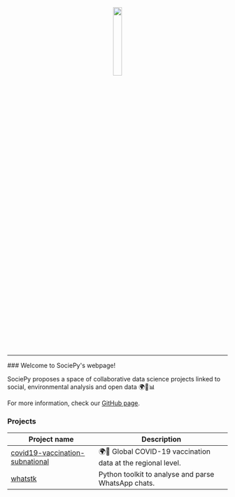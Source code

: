 <div align="center">
  <img src="https://avatars.githubusercontent.com/u/64279618?s=400&u=75525048b8735c2f18be901b239ccbcbfcdfcb92&v=4" width="20%"><br>
</div>

---

### Welcome to SociePy's webpage!

SociePy proposes a space of collaborative data science projects linked to social, environmental analysis and open data 🌍🍃📊

For more information, check our [GitHub page](github.com/sociepy).

### Projects

| Project name | Description |
|- |- |
| [covid19-vaccination-subnational](https://sociepy.org/covid19-vaccination-subnational) |  🌍💉 Global COVID-19 vaccination data at the regional level.  |
| [whatstk](whatstk.lcsrg.me) | Python toolkit to analyse and parse WhatsApp chats. |
